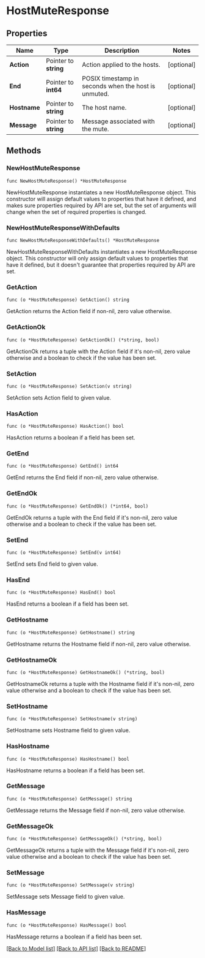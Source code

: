 # HostMuteResponse

## Properties

| Name         | Type                  | Description                                          | Notes      |
| ------------ | --------------------- | ---------------------------------------------------- | ---------- |
| **Action**   | Pointer to **string** | Action applied to the hosts.                         | [optional] |
| **End**      | Pointer to **int64**  | POSIX timestamp in seconds when the host is unmuted. | [optional] |
| **Hostname** | Pointer to **string** | The host name.                                       | [optional] |
| **Message**  | Pointer to **string** | Message associated with the mute.                    | [optional] |

## Methods

### NewHostMuteResponse

`func NewHostMuteResponse() *HostMuteResponse`

NewHostMuteResponse instantiates a new HostMuteResponse object.
This constructor will assign default values to properties that have it defined,
and makes sure properties required by API are set, but the set of arguments
will change when the set of required properties is changed.

### NewHostMuteResponseWithDefaults

`func NewHostMuteResponseWithDefaults() *HostMuteResponse`

NewHostMuteResponseWithDefaults instantiates a new HostMuteResponse object.
This constructor will only assign default values to properties that have it defined,
but it doesn't guarantee that properties required by API are set.

### GetAction

`func (o *HostMuteResponse) GetAction() string`

GetAction returns the Action field if non-nil, zero value otherwise.

### GetActionOk

`func (o *HostMuteResponse) GetActionOk() (*string, bool)`

GetActionOk returns a tuple with the Action field if it's non-nil, zero value otherwise
and a boolean to check if the value has been set.

### SetAction

`func (o *HostMuteResponse) SetAction(v string)`

SetAction sets Action field to given value.

### HasAction

`func (o *HostMuteResponse) HasAction() bool`

HasAction returns a boolean if a field has been set.

### GetEnd

`func (o *HostMuteResponse) GetEnd() int64`

GetEnd returns the End field if non-nil, zero value otherwise.

### GetEndOk

`func (o *HostMuteResponse) GetEndOk() (*int64, bool)`

GetEndOk returns a tuple with the End field if it's non-nil, zero value otherwise
and a boolean to check if the value has been set.

### SetEnd

`func (o *HostMuteResponse) SetEnd(v int64)`

SetEnd sets End field to given value.

### HasEnd

`func (o *HostMuteResponse) HasEnd() bool`

HasEnd returns a boolean if a field has been set.

### GetHostname

`func (o *HostMuteResponse) GetHostname() string`

GetHostname returns the Hostname field if non-nil, zero value otherwise.

### GetHostnameOk

`func (o *HostMuteResponse) GetHostnameOk() (*string, bool)`

GetHostnameOk returns a tuple with the Hostname field if it's non-nil, zero value otherwise
and a boolean to check if the value has been set.

### SetHostname

`func (o *HostMuteResponse) SetHostname(v string)`

SetHostname sets Hostname field to given value.

### HasHostname

`func (o *HostMuteResponse) HasHostname() bool`

HasHostname returns a boolean if a field has been set.

### GetMessage

`func (o *HostMuteResponse) GetMessage() string`

GetMessage returns the Message field if non-nil, zero value otherwise.

### GetMessageOk

`func (o *HostMuteResponse) GetMessageOk() (*string, bool)`

GetMessageOk returns a tuple with the Message field if it's non-nil, zero value otherwise
and a boolean to check if the value has been set.

### SetMessage

`func (o *HostMuteResponse) SetMessage(v string)`

SetMessage sets Message field to given value.

### HasMessage

`func (o *HostMuteResponse) HasMessage() bool`

HasMessage returns a boolean if a field has been set.

[[Back to Model list]](../README.md#documentation-for-models) [[Back to API list]](../README.md#documentation-for-api-endpoints) [[Back to README]](../README.md)
